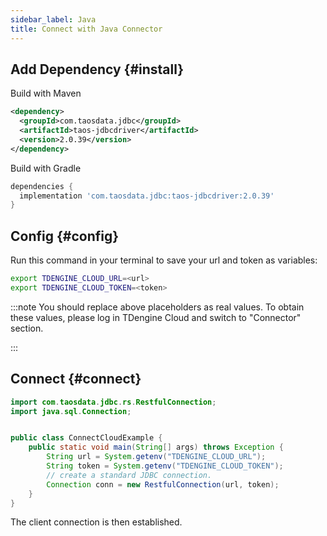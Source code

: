 ```yaml
---
sidebar_label: Java
title: Connect with Java Connector
---
```


## Add Dependency {#install}

Build with Maven

```xml
<dependency>
  <groupId>com.taosdata.jdbc</groupId>
  <artifactId>taos-jdbcdriver</artifactId>
  <version>2.0.39</version>
</dependency>
```

Build with Gradle

```groovy
dependencies {
  implementation 'com.taosdata.jdbc:taos-jdbcdriver:2.0.39'
}
```

## Config {#config}

Run this command in your terminal to save your url and token as variables:


```bash
export TDENGINE_CLOUD_URL=<url>
export TDENGINE_CLOUD_TOKEN=<token>
```

<!-- exclude -->
:::note
You should replace above placeholders as real values. To obtain these values, please log in TDengine Cloud and switch to "Connector" section.

:::
<!-- exclude-end -->

## Connect {#connect}

```java
import com.taosdata.jdbc.rs.RestfulConnection;
import java.sql.Connection;


public class ConnectCloudExample {
    public static void main(String[] args) throws Exception {
        String url = System.getenv("TDENGINE_CLOUD_URL");
        String token = System.getenv("TDENGINE_CLOUD_TOKEN");
        // create a standard JDBC connection.
        Connection conn = new RestfulConnection(url, token);
    }
}
```

The client connection is then established.
